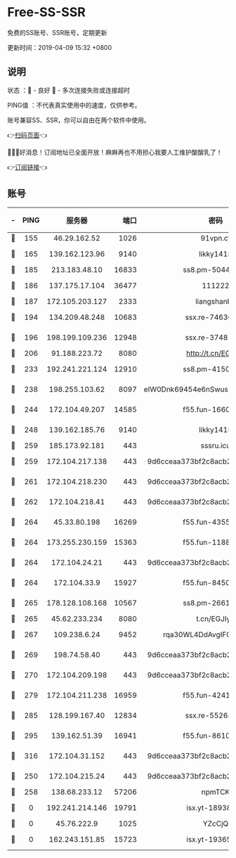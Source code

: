 # Free-SS-SSR

免费的SS账号、SSR账号，定期更新

更新时间：2019-04-09 15:32 +0800

## 说明

状态     ：🙂 - 良好 🙁 - 多次连接失败或连接超时

PING值   ：不代表真实使用中的速度，仅供参考。

账号兼容SS、SSR，你可以自由在两个软件中使用。

👉[扫码页面](https://liesauer.github.io/Free-SS-SSR/)👈

🎉🎉🎉好消息！订阅地址已全面开放！麻麻再也不用担心我要人工维护酸酸乳了！

👉[订阅链接](https://www.liesauer.net/yogurt/subscribe?ACCESS_TOKEN=DAYxR3mMaZAsaqUb)👈

## 账号

|-|PING|服务器|端口|密码|加密方式|区域|
|:----:|:----:|:-----:|-----:|:----:|:----:|:----:|
|🙂|155|46.29.162.52|1026|91vpn.cf|rc4-md5|RU|
|🙂|165|139.162.123.96|9140|likky1415|aes-256-cfb|JP|
|🙂|185|213.183.48.10|16833|ss8.pm-50440379|rc4-md5|RU|
|🙂|186|137.175.17.104|36477|111222|aes-256-cfb|US|
|🙂|187|172.105.203.127|2333|liangshanbo|chacha20|JP|
|🙂|194|134.209.48.248|10683|ssx.re-74630147|aes-256-cfb|US|
|🙂|196|198.199.109.236|12948|ssx.re-37481248|aes-256-cfb|US|
|🙂|206|91.188.223.72|8080|http://t.cn/EGJIyrl|rc4-md5|RU|
|🙂|233|192.241.221.124|12910|ss8.pm-41500816|aes-256-cfb|US|
|🙂|238|198.255.103.62|8097|eIW0Dnk69454e6nSwuspv9DmS201tQ0D|aes-256-cfb|US|
|🙂|244|172.104.49.207|14585|f55.fun-16609234|aes-256-cfb|SG|
|🙂|248|139.162.185.76|9140|likky1415|aes-256-cfb|DE|
|🙂|259|185.173.92.181|443|sssru.icu|rc4-md5|RU|
|🙂|259|172.104.217.138|443|9d6cceaa373bf2c8acb22e60b6a58be6|aes-256-cfb|US|
|🙂|261|172.104.218.230|443|9d6cceaa373bf2c8acb22e60b6a58be6|aes-256-cfb|US|
|🙂|262|172.104.218.41|443|9d6cceaa373bf2c8acb22e60b6a58be6|aes-256-cfb|US|
|🙂|264|45.33.80.198|16269|f55.fun-43553752|aes-256-cfb|US|
|🙂|264|173.255.230.159|15363|f55.fun-11880887|aes-256-cfb|US|
|🙂|264|172.104.24.21|443|9d6cceaa373bf2c8acb22e60b6a58be6|aes-256-cfb|US|
|🙂|264|172.104.33.9|15927|f55.fun-84501101|aes-256-cfb|SG|
|🙂|265|178.128.108.168|10567|ss8.pm-26616836|aes-256-cfb|SG|
|🙂|265|45.62.233.234|8080|t.cn/EGJIyrl|rc4-md5|CA|
|🙂|267|109.238.6.24|9452|rqa30WL4DdAvgIFG6Fs3znzTa|aes-256-cfb|FR|
|🙂|269|198.74.58.40|443|9d6cceaa373bf2c8acb22e60b6a58be6|aes-256-cfb|US|
|🙂|270|172.104.209.198|443|9d6cceaa373bf2c8acb22e60b6a58be6|aes-256-cfb|US|
|🙂|279|172.104.211.238|16959|f55.fun-42415786|aes-256-cfb|US|
|🙂|285|128.199.167.40|12834|ssx.re-55268727|aes-256-cfb|SG|
|🙂|295|139.162.51.39|16941|f55.fun-86104902|aes-256-cfb|SG|
|🙂|316|172.104.31.152|443|9d6cceaa373bf2c8acb22e60b6a58be6|aes-256-cfb|US|
|🙂|250|172.104.215.24|443|9d6cceaa373bf2c8acb22e60b6a58be6|aes-256-cfb|US|
|🙂|258|138.68.233.12|57206|npmTCK|rc4-md5|US|
|🙁|0|192.241.214.146|19791|isx.yt-18938816|aes-256-cfb|US|
|🙁|0|45.76.222.9|1025|YZcCjQ|rc4-md5|JP|
|🙁|0|162.243.151.85|15723|isx.yt-19365641|aes-256-cfb|US|
